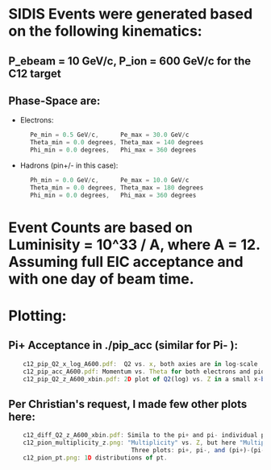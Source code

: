 # SIDIS Events were generated based on the following kinematics:
  ## P_ebeam = 10 GeV/c, P_ion = 600 GeV/c for the C12 target
  ## Phase-Space are:
  * Electrons:   
```js              
      Pe_min = 0.5 GeV/c,      Pe_max = 30.0 GeV/c
      Theta_min = 0.0 degrees, Theta_max = 140 degrees
      Phi_min = 0.0 degrees,   Phi_max = 360 degrees
```
  * Hadrons (pin+/- in this case):
```js
      Ph_min = 0.0 GeV/c,      Pe_max = 10.0 GeV/c
      Theta_min = 0.0 degrees, Theta_max = 180 degrees
      Phi_min = 0.0 degrees,   Phi_max = 360 degrees
```

# Event Counts are based on Luminisity = 10^33 / A, where A = 12. Assuming full EIC acceptance and with one day of beam time.

# Plotting:
## Pi+ Acceptance in ./pip_acc (similar for Pi- ):
```js 
    c12_pip_Q2_x_log_A600.pdf:  Q2 vs. x, both axies are in log-scale
    c12_pip_acc_A600.pdf: Momentum vs. Theta for both electrons and pions, respectively.
    c12_pip_Q2_z_A600_xbin.pdf: 2D plot of Q2(log) vs. Z in a small x-bin (0.008<x<0.012). I binned 7 Q2-bins and 7 z-bins and calculate how many counts in each bin with 1-day of EIC running.
```
## Per Christian's request, I made few other plots here:
```js
    c12_diff_Q2_z_A600_xbin.pdf: Simila to the pi+ and pi- individual plots, but here I calculated the differences of pi+ counts to pi- counts.
    c12_pion_multiplicity_z.png: "Multiplicity" vs. Z, but here "Multiplicity" is just simply the ratio of SIDIS XS to inclusive XS. 
                                  Three plots: pi+, pi-, and (pi+)-(pi-)
    c12_pion_pt.png: 1D distributions of pt.
```
    


   
                   
